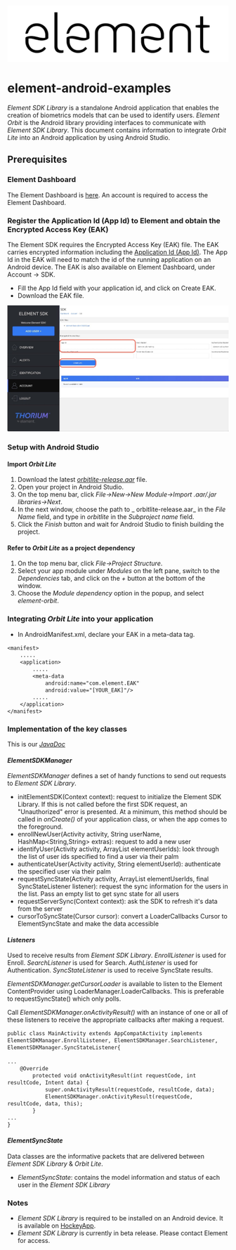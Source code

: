 ![element](https://github.com/Element1/element-android-examples/raw/master/element-face-sdk-example/images/element.png "element")
# element-android-examples

_Element SDK Library_ is a standalone Android application that enables the creation of biometrics models that can be used to identify users. _Element Orbit_ is the Android library providing interfaces to communicate with _Element SDK Library_. This document contains information to integrate _Orbit Lite_ into an Android application by using Android Studio.

## Prerequisites
### Element Dashboard
The Element Dashboard is [here](https://dashboard.discoverelement.com/login). An account is required to access the Element Dashboard.

### Register the Application Id (App Id) to Element and obtain the Encrypted Access Key (EAK)
The Element SDK requires the Encrypted Access Key (EAK) file. The EAK carries encrypted information including the [Application Id (App Id)](https://developer.android.com/studio/build/application-id). The App Id in the EAK will need to match the id of the running application on an Android device. The EAK is also available on Element Dashboard, under Account -> SDK.
- Fill the App Id field with your application id, and click on Create EAK.
- Download the EAK file.

![dashboard-create-eak](https://github.com/Element1/element-android-examples/raw/master/element-face-sdk-example/images/dashboard-create-eak.jpg "create-eak")


### Setup with Android Studio
#### Import _Orbit Lite_
1. Download the latest [_orbitlite-release.aar_](https://github.com/Element1/element-android-examples/blob/master/orbit-lite-integration-example/orbitlite-release-aar/orbitlite-release.aar) file.
2. Open your project in Android Studio.
3. On the top menu bar, click _File->New->New Module->Import .aar/.jar libraries->Next_.
4. In the next window, choose the path to _ orbitlite-release.aar_ in the _File Name_ field, and type in _orbitlite_ in the _Subproject name_ field.
5. Click the _Finish_ button and wait for Android Studio to finish building the project.

#### Refer to _Orbit Lite_ as a project dependency
1. On the top menu bar, click _File->Project Structure_.
2. Select your app module under _Modules_ on the left pane, switch to the _Dependencies_ tab, and click on the _+_ button at the bottom of the window.
3. Choose the _Module dependency_ option in the popup, and select _element-orbit_.

### Integrating _Orbit Lite_ into your application
* In AndroidManifest.xml, declare your EAK in a meta-data tag.
```
<manifest>
    .....
    <application>
        .....
        <meta-data
            android:name="com.element.EAK"
            android:value="[YOUR_EAK]"/>
        .....
    </application>
</manifest>
```

### Implementation of the key classes

This is our _[JavaDoc](https://element1.github.io/element-android-examples/)_

#### _ElementSDKManager_
_ElementSDKManager_ defines a set of handy functions to send out requests to _Element SDK Library_.

* initElementSDK(Context context): request to initialize the Element SDK Library. If this is not called before the first SDK request, an "Unauthorized" error is presented. At a minimum, this method should be called in _onCreate()_ of your application class, or when the app comes to the foreground.
* enrollNewUser(Activity activity, String userName, HashMap<String,String> extras): request to add a new user
* identifyUser(Activity activity, ArrayList<String> elementUserIds): look through the list of user ids specified to find a user via their palm
* authenticateUser(Activity activity, String elementUserId): authenticate the specified user via their palm    
* requestSyncState(Activity activity, ArrayList<String> elementUserIds, final SyncStateListener listener): request the sync information for the users in the list. Pass an empty list to get sync state for all users
* requestServerSync(Context context): ask the SDK to refresh it's data from the server
* cursorToSyncState(Cursor cursor): convert a LoaderCallbacks Cursor to ElementSyncState and make the data accessible

#### _Listeners_
Used to receive results from _Element SDK Library_.
_EnrollListener_ is used for Enroll.
_SearchListener_ is used for Search.
_AuthListener_ is used for Authentication.
_SyncStateListener_ is used to receive SyncState results.

_ElementSDKManager.getCursorLoader_ is available to listen to the Element ContentProvider using LoaderManager.LoaderCallbacks<Cursor>. This is preferable to requestSyncState() which only polls.

Call _ElementSDKManager.onActivityResult()_ with an instance of one or all of these listeners to receive the appropriate callbacks after making a request.

```
public class MainActivity extends AppCompatActivity implements ElementSDKManager.EnrollListener, ElementSDKManager.SearchListener, ElementSDKManager.SyncStateListener{

...
	@Override
    	protected void onActivityResult(int requestCode, int resultCode, Intent data) {
        	super.onActivityResult(requestCode, resultCode, data);
        	ElementSDKManager.onActivityResult(requestCode, resultCode, data, this);
    	}
...
}

```

#### _ElementSyncState_
 Data classes are the informative packets that are delivered between _Element SDK Library_ & _Orbit Lite_.
* _ElementSyncState_: contains the model information and status of each user in the _Element SDK Library_

### Notes
* _Element SDK Library_ is required to be installed on an Android device. It is available on [HockeyApp](https://rink.hockeyapp.net/apps/458abb63bfb442b0afc8989fd0e8b853).
* _Element SDK Library_ is currently in beta release. Please contact Element for access.
